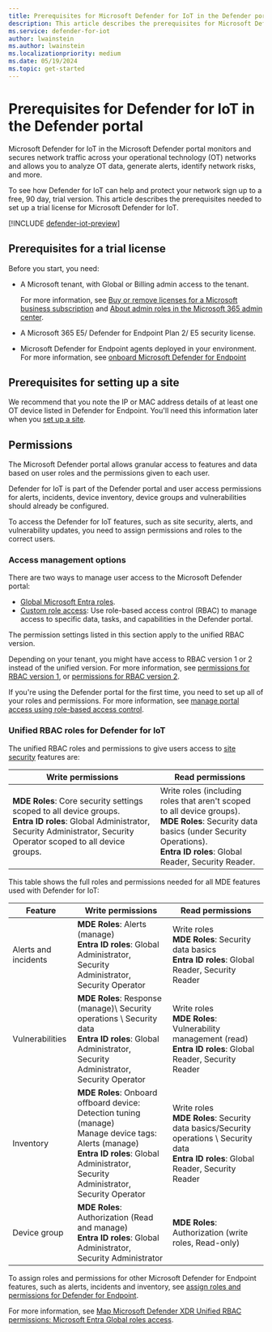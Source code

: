 ```yaml
---
title: Prerequisites for Microsoft Defender for IoT in the Defender portal
description: This article describes the prerequisites for Microsoft Defender for IoT in the Microsoft Defender portal.
ms.service: defender-for-iot
author: lwainstein
ms.author: lwainstein
ms.localizationpriority: medium
ms.date: 05/19/2024
ms.topic: get-started
---
```


# Prerequisites for Defender for IoT in the Defender portal

Microsoft Defender for IoT in the Microsoft Defender portal monitors and secures network traffic across your operational technology (OT) networks and allows you to analyze OT data, generate alerts, identify network risks, and more.

To see how Defender for IoT can help and protect your network sign up to a free, 90 day, trial version. This article describes the prerequisites needed to set up a trial license for Microsoft Defender for IoT.

[!INCLUDE [defender-iot-preview](../includes//defender-for-iot-defender-public-preview.md)]

## Prerequisites for a trial license

Before you start, you need:

- A Microsoft tenant, with Global or Billing admin access to the tenant.

    For more information, see [Buy or remove licenses for a Microsoft business subscription](/microsoft-365/commerce/licenses/buy-licenses) and [About admin roles in the Microsoft 365 admin center](/microsoft-365/admin/add-users/about-admin-roles).

- A Microsoft 365 E5/ Defender for Endpoint Plan 2/ E5 security license.

- Microsoft Defender for Endpoint agents deployed in your environment. For more information, see [onboard Microsoft Defender for Endpoint](/defender-endpoint/onboarding)

## Prerequisites for setting up a site

We recommend that you note the IP or MAC address details of at least one OT device listed in Defender for Endpoint. You'll need this information later when you [set up a site](set-up-sites.md).

## Permissions

The Microsoft Defender portal allows granular access to features and data based on user roles and the permissions given to each user.

Defender for IoT is part of the Defender portal and user access permissions for alerts, incidents, device inventory, device groups and vulnerabilities should already be configured.

To access the Defender for IoT features, such as site security, alerts, and vulnerability updates, you need to assign permissions and roles to the correct users.

### Access management options

There are two ways to manage user access to the Microsoft Defender portal:

- [Global Microsoft Entra roles](/entra/identity/role-based-access-control/permissions-reference).
- [Custom role access](/defender-xdr/custom-roles): Use role-based access control (RBAC) to manage access to specific data, tasks, and capabilities in the Defender portal.

The permission settings listed in this section apply to the unified RBAC version.

Depending on your tenant, you might have access to RBAC version 1 or 2 instead of the unified version. For more information, see [permissions for RBAC version 1](/defender-endpoint/prepare-deployment), or [permissions for RBAC version 2](/defender-endpoint/user-roles#permission-options).

If you're using the Defender portal for the first time, you need to set up all of your roles and permissions. For more information, see [manage portal access using role-based access control](/defender-xdr/manage-rbac).

### Unified RBAC roles for Defender for IoT

The unified RBAC roles and permissions to give users access to [site security](site-security-overview.md) features are:

|Write permissions|Read permissions|
|----|----|
|**MDE Roles**: Core security settings scoped to all device groups. <br>**Entra ID roles**: Global Administrator, Security Administrator, Security Operator scoped to all device groups.|Write roles (including roles that aren't scoped to all device groups). <br> **MDE Roles**: Security data basics (under Security Operations).<br>**Entra ID roles**: Global Reader, Security Reader.|

This table shows the full roles and permissions needed for all MDE features used with Defender for IoT:

|Feature|Write permissions|Read permissions|
|---|----|---|
|Alerts and incidents|**MDE Roles**: Alerts (manage) <br> **Entra ID roles**: Global Administrator, Security Administrator, Security Operator|Write roles<br> **MDE Roles**: Security data basics<br>**Entra ID roles**: Global Reader, Security Reader|
|Vulnerabilities|**MDE Roles**: Response (manage)\ Security operations \ Security data <br>**Entra ID roles**: Global Administrator, Security Administrator, Security Operator|Write roles<br> **MDE Roles**: Vulnerability management (read) <br> **Entra ID roles**: Global Reader, Security Reader|
|Inventory|**MDE Roles**: Onboard offboard device: Detection tuning (manage) <br> Manage device tags: Alerts (manage) <br>**Entra ID roles**: Global Administrator, Security Administrator, Security Operator|Write roles <br>**MDE Roles**: Security data basics/Security operations \ Security data <br> **Entra ID roles**: Global Reader, Security Reader|
|Device group|**MDE Roles**: Authorization (Read and manage) <br>**Entra ID roles**: Global Administrator, Security Administrator|**MDE Roles**: Authorization (write roles, Read-only)|

To assign roles and permissions for other Microsoft Defender for Endpoint features, such as alerts, incidents and inventory, see [assign roles and permissions for Defender for Endpoint](/defender-endpoint/prepare-deployment).

For more information, see [Map Microsoft Defender XDR Unified RBAC permissions: Microsoft Entra Global roles access](/defender-xdr/compare-rbac-roles#microsoft-entra-global-roles-access).
